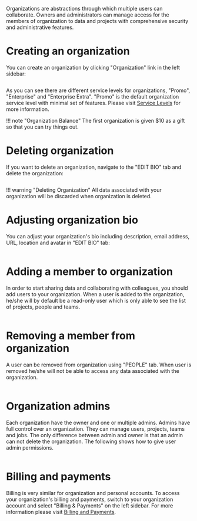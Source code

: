 <!-- by MM -->

Organizations are abstractions through which multiple users can collaborate. Owners and administrators can manage access for the members of organization to data and projects with comprehensive security and administrative features.

# Creating an organization

You can create an organization by clicking "Organization" link in the left sidebar:

<img data-gifffer="/images/organization-create.gif">

As you can see there are different service levels for organizations, "Promo", "Enterprise" and "Enterprise Extra". "Promo" is the default organization service level with minimal set of features. Please visit [Service Levels](/billing/pricing-and-service-levels/) for more information.

!!! note "Organization Balance"
    The first organization is given $10 as a gift so that you can try things out. 

# Deleting organization

If you want to delete an organization, navigate to the "EDIT BIO" tab and delete the organization:

<img data-gifffer="/images/organization-delete.gif">

!!! warning "Deleting Organization"
    All data associated with your organization will be discarded when organization is deleted.

# Adjusting organization bio

You can adjust your organization's bio including description, email address, URL, location and avatar in "EDIT BIO" tab:

<img data-gifffer="/images/organization-edit-bio.gif">

# Adding a member to organization

In order to start sharing data and collaborating with colleagues, you should add users to your organization. When a user is added to the organization, he/she will by default be a read-only user which is only able to see the list of projects, people and teams.

<img data-gifffer="/images/organization-add-user.gif">

# Removing a member from organization

A user can be removed from organization using "PEOPLE" tab. When user is removed he/she will not be able to access any data associated with the organization.

<img data-gifffer="/images/organization-remove-user.gif">

# Organization admins

Each organization have the owner and one or multiple admins. Admins have full control over an organization. They can manage users, projects, teams and jobs. The only difference between admin and owner is that an admin can not delete the organization. The following shows how to give user admin permissions.

<img data-gifffer="/images/organization-admin-user.gif">

# Billing and payments

Billing is very similar for organization and personal accounts. To access your organization's billing and payments, switch to your organization account and select "Billing & Payments" on the left sidebar. For more information please visit [Billing and Payments](/billing/billing-and-payments).
